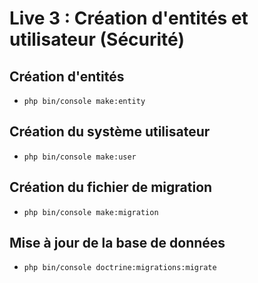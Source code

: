 # Live 3 : Création d'entités et utilisateur (Sécurité)

## Création d'entités

* `php bin/console make:entity`

## Création du système utilisateur

* `php bin/console make:user`

## Création du fichier de migration

* `php bin/console make:migration`

## Mise à jour de la base de données

* `php bin/console doctrine:migrations:migrate`
